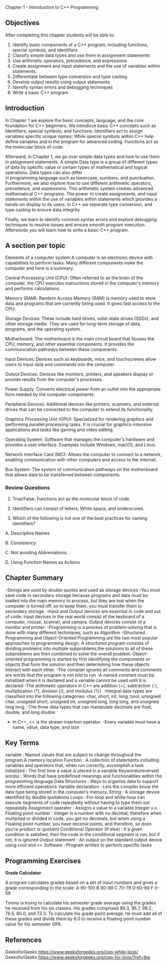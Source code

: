 Chapter 1 - Introduction to C++ Programming

## Objectives
After completing this chapter students will be able to:
1. Identify basic components of a C++ program, including functions, special symbols, and identifiers
2. Classify simple data types and use them in assignment statements
3. Use arithmetic operators, precedence, and expressions
4. Create assignment and input statements and the use of variables within statements.
5. Differentiate between type conversion and type casting
6. Develop output results using output statements
7. Identify syntax errors and debugging techniques
8. Write a basic C++ program 

## Introduction
In Chapter 1 we explore the basic concepts, language, and the core foundation for C++ beginners. 
We introduce basic C++ concepts such as Identifiers, special symbols, and functions. 
Identifiers act to assign variables specific unique names; While special symbols within C++ 
help define variables and in the program for advanced coding. Functions act as the molecular block 
of code. 

Afterward, in Chapter 1, we go over simple data types and how to use them in assignment statements. 
A simple Data type is a group of different types of data by specific value or 
certain types of mathematical and logical operations. Data types can also differ  
in programming language such as  lowercase, numbers, and punctuation. Furthermore, we 
also explore how to use  different arithmetic operators, precedence, and expressions.
This arithmetic system creates advanced mathematical C++ programs. 
The power to create assignments, and input statements within the use of variables within statements which provides 
a hands-on display to its users. In C++ we separate type conversion, and type casting to ensure data integrity. 

Finally, we learn to identify common syntax errors and explore debugging techniques to resolve issues and ensure smooth program execution.
Afterwords you will learn how to write a basic C++ program.  





## A section per topic

Elements of a computer system
A computer is an electronic device with capabilities to perform tasks. Many different components make the computer and here is a summary.


Central Processing Unit (CPU): Often referred to as the brain of the computer, the CPU executes instructions stored in the computer's memory and performs calculations.

Memory (RAM): Random Access Memory (RAM) is  memory used to store data and programs that are currently being used. It gives fast access to the CPU.

Storage Devices: These include hard drives, solid-state drives (SSDs), and other storage media. They are used for long-term storage of data, programs, and the operating system.

Motherboard: The motherboard is the main circuit board that houses the CPU, memory, and other essential components. It provides the communication pathways between these components.

Input Devices: Devices such as keyboards, mice, and touchscreens allow users to input data and commands into the computer.

Output Devices: Devices like monitors, printers, and speakers display or provide results from the computer's processes.

Power Supply: Converts electrical power from an outlet into the appropriate form needed by the computer components.

Peripheral Devices: Additional devices like printers, scanners, and external drives that can be connected to the computer to extend its functionality.

Graphics Processing Unit (GPU): Specialized for rendering graphics and performing parallel processing tasks. It is crucial for graphics-intensive applications and tasks like gaming and video editing.

Operating System: Software that manages the computer's hardware and provides a user interface. Examples include Windows, macOS, and Linux.

Network Interface Card (NIC): Allows the computer to connect to a network, enabling communication with other computers and access to the internet.

Bus System: The system of communication pathways on the motherboard that allows data to be transferred between components.

### Review Questions
1. True/False: Functions act as the molecular block of code.


2.  Identifiers can consist of letters, White space, and underscores.


3. Which of the following is not one of the best practices for naming identifiers?

A. Descriptive Names

B. Consistency

C. Not avoiding Abbreviations.

D. Using Function Names as Actions



## Chapter Summary
-Strings are used by double quotes and used as storage devices
-You must save code in secondary storage because programs and data must be loaded into the main memory to process, but they are lost when the computer is turned off, so to keep them, you must transfer them to secondary storage.
-Input and Output devices are essential in code and out of code; input devices in the real world consist of the keyboard of a computer, mouse, scanner, and camera. Output devices consist of a monitor and printer.
-Programming is a process of problem-solving that is done with many different techniques, such as Algorithm
-Structured Programming and Object-Oriented Programming are the two most popular approaches to programming design. A structured program consists of dividing problems into multiple subproblems,the solutions to all of these subproblems are then combined to solve the overall problem. Object-oriented programming is started by first identifying the components or objects that form the solution and then determining how these objects interact with each other.
-The compiler ignores all comments and comments are words that the program is not told to run
-A named constant must be initialized when it is declared and a variable cannot be used until it is declared
-The arithmetic operators in C++ are addition (+), subtraction (-), multiplication (*), division (/), and modulus (%).
-Integral data types are classified into the following categories: char, short, int, long, bool, unsigned char, unsigned short, unsigned int, unsigned long, long long, and unsigned long long.
-The three data types that can manipulate decimals are float, double, and long double
- In C++, << is the stream insertion operator.
-Every variable must have a name, value, data type, and size
## Key Terms
variable
    : Named values that are subject to change throughout the program.A memory location 
Function
    : A collection of statements including variables and operators that, when run correctly, accomplish a task
Initialized
    : The first time a value is placed in a variable
Keywords(reversed words)
    : Words that have predefined meanings and functionalities within the programming language
Data Structures
    : Ways to organize data to support more efficient operations
Variable declaration
    : Lets the compiler know the data type being stored in the computer’s  memory.
String
    : A storage device identified by double quotations
Loops
    : For-loop and while-loop can execute segments of code repeatedly without having to type them out repeatedly
Assignment operator
    : Assigns a value to a variable
Integer v.s. Floating point number
    : Integer is a number with no decimal; therefore when multiplied or divided in code, you get no decimals, but when using a Floating point number, you have decimal points, and therefore, so does you're product or quotient
Conditional Operator (If else)
    : if a given condition is satisfied, then the code in the conditional segment is run, but if not, it is ignored
Output statement
    : An output on the standard output device using cout and <<
Software
    : Program written to perform specific tasks

## Programming Exercises
**Grade Calculator**

A program calculates grades based on a set of input numbers  and gives a grade corresponding to the scale:
A 90-100
B 80-89
C 70-79
D 60-69
F 0-59

Timmy is trying to calculate his semester grade average using the grades he received from his six classes. His grades comprised 86.3, 95.7, 98.2, 76.5, 80.0, and 72.3. To calculate his grade point average, he must add all of these grades and divide them by 6.0 to receive a floating point number value for his semester GPA.
## References
GeeksforGeeks https://www.geeksforgeeks.org/cpp-while-loop/ 
GeeksforGeeks https://www.geeksforgeeks.org/cpp-for-loop/?ref=lbp

